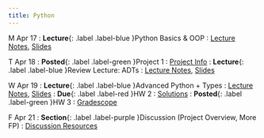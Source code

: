 ```yaml
---
title: Python
---
```


M Apr 17
: **Lecture**{: .label .label-blue }Python Basics & OOP
  : [Lecture Notes]({{site.baseurl}}/lectures/05), [Slides](https://docs.google.com/presentation/d/1Tool2iOyv022hq5uBF8AjR091CZmu2vM/edit?usp=share_link&ouid=101757866260235503028&rtpof=true&sd=true)

T Apr 18
: **Posted**{: .label .label-green }Project 1
  : [Project Info]({{site.baseurl}}/projects)
: **Lecture**{: .label .label-blue }Review Lecture: ADTs
  : [Lecture Notes]({{site.baseurl}}/lectures/04-5), [Slides](https://docs.google.com/presentation/d/1irnNsw7n355MdHlIA7bYqjMirG-oOj9H/edit?usp=share_link&ouid=101757866260235503028&rtpof=true&sd=true)


W Apr 19
: **Lecture**{: .label .label-blue }Advanced Python + Types
  : [Lecture Notes]({{site.baseurl}}/lectures/06), [Slides](https://docs.google.com/presentation/d/1Tool2iOyv022hq5uBF8AjR091CZmu2vM/edit?usp=share_link&ouid=101757866260235503028&rtpof=true&sd=true)
: **Due**{: .label .label-red }HW 2
  : [Solutions](https://drive.google.com/file/d/1UPfh_crB4VVvEWzFBHbgkNDXBWkgAya2/view?usp=sharing)
: **Posted**{: .label .label-green }HW 3
  : [Gradescope](https://www.gradescope.com/courses/529662/assignments/2837211)


F Apr 21
: **Section**{: .label .label-purple }Discussion (Project Overview, More FP)
  : [Discussion Resources](https://drive.google.com/drive/folders/1TBOqhuq2-JFEcW0KNkbnC6UXtpGUsATe)
